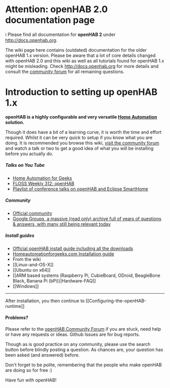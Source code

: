 # Attention: openHAB 2.0 documentation page

ℹ Please find all documentation for **openHAB 2** under http://docs.openhab.org.

The wiki page here contains (outdated) documentation for the older openHAB 1.x version. Please be aware that a lot of core details changed with openHAB 2.0 and this wiki as well as all tutorials found for openHAB 1.x might be misleading. Check http://docs.openhab.org for more details and consult the [community forum](http://community.openhab.org) for all remaining questions.

# Introduction to setting up openHAB 1.x

__openHAB is a highly configurable and very versatile [Home Automation](https://en.wikipedia.org/wiki/Home_automation) solution.__

Though it does have a bit of a learning curve, it is worth the time and effort required. Whilst it can be very quick to setup if you know what you are doing. It is recommended you browse this wiki, [visit the community forum](https://community.openhab.org) and watch a talk or two to get a good idea of what you will be installing before you actually do.

##### Talks on You Tube
* [Home Automation for Geeks](https://www.youtube.com/watch?v=Wb5q2cvkU-U)
* [FLOSS Weekly 312: openHAB](http://www.youtube.com/watch?v=uM-nPPnctCg)
* [Playlist of conference talks on openHAB and Eclipse SmartHome](https://www.youtube.com/playlist?list=PLGlxCdrGUagxkwMBuQf4kUUTiBPzfHum1)

##### Community 
* [Official community](https://community.openhab.org)
* [Google Groups, a massive (read only) archive full of years of questions & answers, with many still being relevant today](https://groups.google.com/forum/#!forum/openhab)

##### Install guides
* [Official openHAB install guide including all the downloads](http://www.openhab.org/getting-started/index.html)
* [Homeautomationforgeeks.com Installation guide](http://www.homeautomationforgeeks.com/openhab.shtml)
* From the wiki
 * [[Linux-and-OS-X]]
 * [[Ubuntu on x64]]
 * [[ARM based systems (Raspberry Pi, CubieBoard, ODroid, BeagleBone Black, Banana Pi (bPi))|Hardware-FAQ]]
 * [[Windows]]


***

After installation, you then continue to [[Configuring-the-openHAB-runtime]]

#### Problems?

Please refer to the [openHAB Community Forum](https://community.openhab.org/c/setup-configuration-and-use) if you are stuck, need help or have any requests or ideas. Github Issues are for bug reports.

Though as is good practice on any community, please use the search button before blindly posting a question. As chances are, your question has been asked (and answered) before.

Don't forget to be polite, remembering that the people who make openHAB are doing so for free :)

Have fun with openHAB!